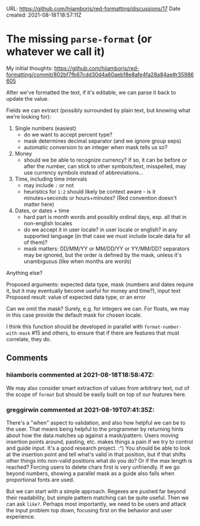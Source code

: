 URL: <https://github.com/hiiamboris/red-formatting/discussions/17>
Date created: 2021-08-18T18:57:11Z

# The missing `parse-format` (or whatever we call it)

My initial thoughts: https://github.com/hiiamboris/red-formatting/commit/802bf7fb67cdd30d4a60aeb18e8afe4fa28a84ae#r35986605

After we've formatted the text, if it's editable, we can parse it back to update the value.

Fields we can extract (possibly surrounded by plain text, but knowing what we're looking for):
1. Single numbers (easiest)
   - do we want to accept percent type?
   - mask determines decimal separator (and we ignore group seps)
   - automatic conversion to an integer when mask tells us so?
2. Money
   - should we be able to recognize currency? if so, it can be before or after the number, can stick to other symbols/text, misspelled, may use currency symbols instead of abbreviations...
3. Time, including time intervals
   - may include `:` or not
   - heuristics for `1:2` should likely be context aware - is it minutes+seconds or hours+minutes? (Red convention doesn't matter here)
4. Dates, or dates + time
   - hard part is month words and possibly ordinal days, esp. all that in non-english locales
   - do we accept it in user locale? in user locale or english? in any supported language (in that case we must include locale data for all of them)?
   - mask matters: DD/MM/YY or MM/DD/YY or YY/MM/DD? separators may be ignored, but the order is defined by the mask, unless it's unambiguous (like when months are words)

Anything else?

Proposed arguments: expected data type, mask (numbers and dates require it, but it may eventually become useful for money and time?), input text
Proposed result: value of expected data type, or an error

Can we omit the mask? Surely, e.g. for integers we can. For floats, we may in this case provide the default mask for chosen locale.

I think this function should be developed in parallel with `format-number-with-mask` #15 and others, to ensure that if there are features that must correlate, they do.

## Comments

### hiiamboris commented at 2021-08-18T18:58:47Z:

We may also consider smart extraction of values from arbitrary text, out of the scope of `format` but should be easily built on top of our features here.

### greggirwin commented at 2021-08-19T07:41:35Z:

There's a "when" aspect to validation, and also how helpful we can be to the user. That means being helpful to the programmer by returning hints about how the data matches up against a mask/pattern. Users moving insertion points around, pasting, etc. makes things a pain if we try to control and guide input. It's a good research project. :^) You should be able to look at the insertion point and tell what's valid in that position, but if that shifts other things into non-valid positions what do you do? Or if the max length is reached? Forcing users to delete chars first is very unfriendly. If we go beyond numbers, showing a parallel mask as a guide also fails when proportional fonts are used.

But we can start with a simple approach. Regexes are pushed far beyond their readability, but simple pattern matching can be quite useful. Then we can ask `like?`. Perhaps most importantly, we need to be users and attack the input problem top down, focusing first on the behavior and user experience.

